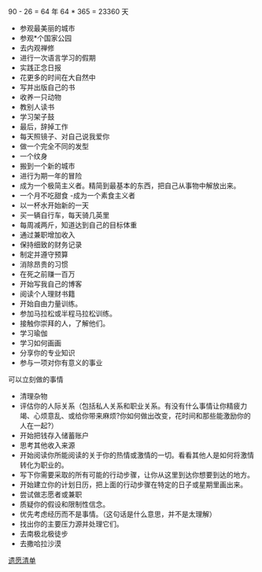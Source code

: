 
90 - 26 = 64 年 64 * 365 = 23360 天

-   参观最美丽的城市
-   参观*个国家公园
-   去内观禅修
-   进行一次语言学习的假期
-   实践正念日报
-   花更多的时间在大自然中
-   写并出版自己的书
-   收养一只动物
-   教别人读书
-   学习架子鼓
-   最后，辞掉工作
-   每天照镜子、对自己说我爱你
-   做一个完全不同的发型
-   一个纹身
-   搬到一个新的城市
-   进行为期一年的冒险
-   成为一个极简主义者。精简到最基本的东西，把自己从事物中解放出来。
-   一个月不吃甜食 -成为一个素食主义者
-   以一杯水开始新的一天
-   买一辆自行车，每天骑几英里
-   每周减两斤，知道达到自己的目标体重
-   通过兼职增加收入
-   保持细致的财务记录
-   制定并遵守预算
-   消除昂贵的习惯
-   在死之前赚一百万
-   开始写我自己的博客
-   阅读个人理财书籍
-   开始自由力量训练。
-   参加马拉松或半程马拉松训练。
-   接触你崇拜的人，了解他们。
-   学习瑜伽
-   学习如何画画
-   分享你的专业知识
-   参与一项对你有意义的事业

可以立刻做的事情 
- 清理杂物 
- 评估你的人际关系（包括私人关系和职业关系。有没有什么事情让你精疲力竭、心烦意乱、或给你带来麻烦?你如何做出改变，花时间和那些能激励你的人在一起?） 
- 开始把钱存入储蓄账户 
- 思考其他收入来源 
- 开始阅读你所能阅读的关于你的热情或激情的一切。看看其他人是如何将激情转化为职业的。
- 写下你需要采取的所有可能的行动步骤，让你从这里到达你想要到达的地方。 
- 开始建立你的计划日历，把上面的行动步骤在特定的日子或星期里画出来。 
- 尝试做志愿者或兼职 
- 质疑你的假设和限制性信念。 
- 优先考虑经历而不是事情。（这句话是什么意思，并不是太理解） 
- 找出你的主要压力源并处理它们。 
- 去南极北极徒步 
- 去撒哈拉沙漠

[遗愿清单](https://collectednotes.com/dajia2048/untitled-1662985530#part-2e37bcd28a593d99)
